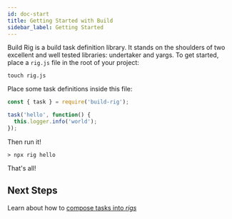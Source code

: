 ```yaml
---
id: doc-start
title: Getting Started with Build
sidebar_label: Getting Started
---
```


Build Rig is a build task definition library. It stands on the shoulders of two excellent and well tested libraries: undertaker and yargs. To get started, place a `rig.js` file in the root of your project:

```
touch rig.js
```

Place some task definitions inside this file:

```js
const { task } = require('build-rig');

task('hello', function() {
  this.logger.info('world');
});
```

Then run it!

```
> npx rig hello
```

That's all!

## Next Steps

Learn about how to [compose tasks into _rigs_](composition.md)
